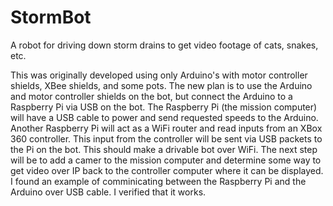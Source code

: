 # StormBot
A robot for driving down storm drains to get video footage of cats, snakes, etc.

This was originally developed using only Arduino's with motor controller shields, XBee shields, and some pots.  The new plan is to use the Arduino and motor controller shields on the bot, but connect the Arduino to a Raspberry Pi via USB on the bot.  The Raspberry Pi (the mission computer) will have a USB cable to power and send requested speeds to the Arduino.  Another Raspberry Pi will act as a WiFi router and read inputs from an XBox 360 controller. This input from the controller will be sent via USB packets to the Pi on the bot.  This should make a drivable bot over WiFi.
The next step will be to add a camer to the mission computer and determine some way to get video over IP back to the controller computer where it can be displayed.
I found an example of comminicating between the Raspberry Pi and the Arduino over USB cable. I verified that it works.
